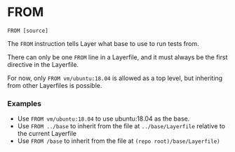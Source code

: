 # FROM 

`FROM [source]`

The `FROM` instruction tells Layer what base to use to run tests from.

There can only be one `FROM` line in a Layerfile, and it must always be the first directive in the Layerfile.

For now, only `FROM vm/ubuntu:18.04` is allowed as a top level, but inheriting from other Layerfiles is possible.

### Examples

- Use `FROM vm/ubuntu:18.04` to use ubuntu:18.04 as the base.
- Use `FROM ../base` to inherit from the file at `../base/Layerfile` relative to the current Layerfile
- Use `FROM /base` to inherit from the file at `(repo root)/base/Layerfile)`
